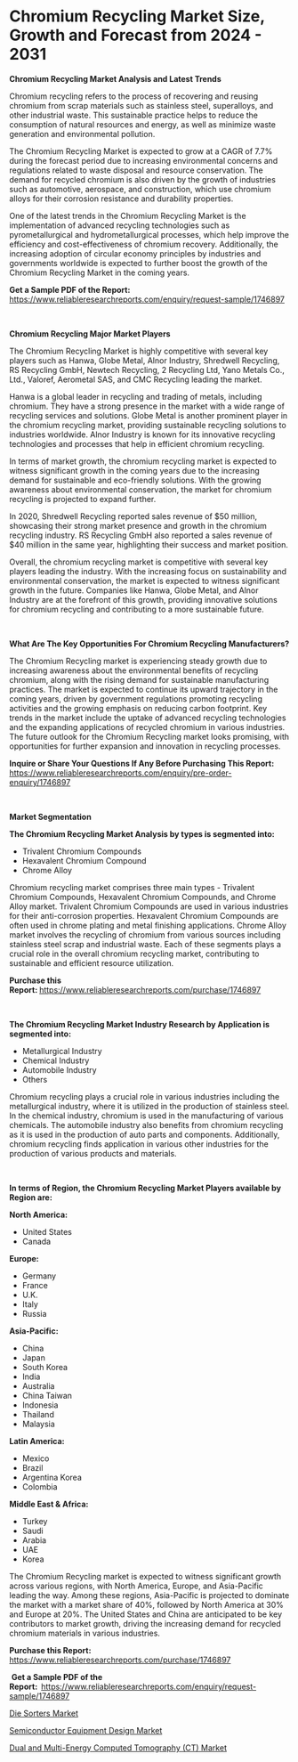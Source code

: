 <p><h1>Chromium Recycling Market Size, Growth and Forecast from 2024 - 2031</h1></p><p><strong>Chromium Recycling Market Analysis and Latest Trends</strong></p>
<p><p>Chromium recycling refers to the process of recovering and reusing chromium from scrap materials such as stainless steel, superalloys, and other industrial waste. This sustainable practice helps to reduce the consumption of natural resources and energy, as well as minimize waste generation and environmental pollution.</p><p>The Chromium Recycling Market is expected to grow at a CAGR of 7.7% during the forecast period due to increasing environmental concerns and regulations related to waste disposal and resource conservation. The demand for recycled chromium is also driven by the growth of industries such as automotive, aerospace, and construction, which use chromium alloys for their corrosion resistance and durability properties.</p><p>One of the latest trends in the Chromium Recycling Market is the implementation of advanced recycling technologies such as pyrometallurgical and hydrometallurgical processes, which help improve the efficiency and cost-effectiveness of chromium recovery. Additionally, the increasing adoption of circular economy principles by industries and governments worldwide is expected to further boost the growth of the Chromium Recycling Market in the coming years.</p></p>
<p><strong>Get a Sample PDF of the Report:&nbsp;</strong> <a href="https://www.reliableresearchreports.com/enquiry/request-sample/1746897">https://www.reliableresearchreports.com/enquiry/request-sample/1746897</a></p>
<p>&nbsp;</p>
<p><strong>Chromium Recycling Major Market Players</strong></p>
<p><p>The Chromium Recycling Market is highly competitive with several key players such as Hanwa, Globe Metal, Alnor Industry, Shredwell Recycling, RS Recycling GmbH, Newtech Recycling, 2 Recycling Ltd, Yano Metals Co., Ltd., Valoref, Aerometal SAS, and CMC Recycling leading the market. </p><p>Hanwa is a global leader in recycling and trading of metals, including chromium. They have a strong presence in the market with a wide range of recycling services and solutions. Globe Metal is another prominent player in the chromium recycling market, providing sustainable recycling solutions to industries worldwide. Alnor Industry is known for its innovative recycling technologies and processes that help in efficient chromium recycling. </p><p>In terms of market growth, the chromium recycling market is expected to witness significant growth in the coming years due to the increasing demand for sustainable and eco-friendly solutions. With the growing awareness about environmental conservation, the market for chromium recycling is projected to expand further.</p><p>In 2020, Shredwell Recycling reported sales revenue of $50 million, showcasing their strong market presence and growth in the chromium recycling industry. RS Recycling GmbH also reported a sales revenue of $40 million in the same year, highlighting their success and market position.</p><p>Overall, the chromium recycling market is competitive with several key players leading the industry. With the increasing focus on sustainability and environmental conservation, the market is expected to witness significant growth in the future. Companies like Hanwa, Globe Metal, and Alnor Industry are at the forefront of this growth, providing innovative solutions for chromium recycling and contributing to a more sustainable future.</p></p>
<p>&nbsp;</p>
<p><strong>What Are The Key Opportunities For Chromium Recycling Manufacturers?</strong></p>
<p><p>The Chromium Recycling market is experiencing steady growth due to increasing awareness about the environmental benefits of recycling chromium, along with the rising demand for sustainable manufacturing practices. The market is expected to continue its upward trajectory in the coming years, driven by government regulations promoting recycling activities and the growing emphasis on reducing carbon footprint. Key trends in the market include the uptake of advanced recycling technologies and the expanding applications of recycled chromium in various industries. The future outlook for the Chromium Recycling market looks promising, with opportunities for further expansion and innovation in recycling processes.</p></p>
<p><strong>Inquire or Share Your Questions If Any Before Purchasing This Report:</strong> <a href="https://www.reliableresearchreports.com/enquiry/pre-order-enquiry/1746897">https://www.reliableresearchreports.com/enquiry/pre-order-enquiry/1746897</a></p>
<p>&nbsp;</p>
<p><strong>Market Segmentation</strong></p>
<p><strong>The Chromium Recycling Market Analysis by types is segmented into:</strong></p>
<p><ul><li>Trivalent Chromium Compounds</li><li>Hexavalent Chromium Compound</li><li>Chrome Alloy</li></ul></p>
<p><p>Chromium recycling market comprises three main types - Trivalent Chromium Compounds, Hexavalent Chromium Compounds, and Chrome Alloy market. Trivalent Chromium Compounds are used in various industries for their anti-corrosion properties. Hexavalent Chromium Compounds are often used in chrome plating and metal finishing applications. Chrome Alloy market involves the recycling of chromium from various sources including stainless steel scrap and industrial waste. Each of these segments plays a crucial role in the overall chromium recycling market, contributing to sustainable and efficient resource utilization.</p></p>
<p><strong>Purchase this Report:&nbsp;</strong><a href="https://www.reliableresearchreports.com/purchase/1746897">https://www.reliableresearchreports.com/purchase/1746897</a></p>
<p>&nbsp;</p>
<p><strong>The Chromium Recycling Market Industry Research by Application is segmented into:</strong></p>
<p><ul><li>Metallurgical Industry</li><li>Chemical Industry</li><li>Automobile Industry</li><li>Others</li></ul></p>
<p><p>Chromium recycling plays a crucial role in various industries including the metallurgical industry, where it is utilized in the production of stainless steel. In the chemical industry, chromium is used in the manufacturing of various chemicals. The automobile industry also benefits from chromium recycling as it is used in the production of auto parts and components. Additionally, chromium recycling finds application in various other industries for the production of various products and materials.</p></p>
<p>&nbsp;</p>
<p><strong>In terms of Region, the Chromium Recycling Market Players available by Region are:</strong></p>
<p>
    <p> <strong> North America: </strong>
        <ul>
            <li>United States</li>
            <li>Canada</li>
        </ul>
        </p> 
    <p> <strong> Europe: </strong>
        <ul>
            <li>Germany</li>
            <li>France</li>
            <li>U.K.</li>
            <li>Italy</li>
            <li>Russia</li>
        </ul>
        </p> 
    <p> <strong> Asia-Pacific: </strong>
        <ul>
            <li>China</li>
            <li>Japan</li>
            <li>South Korea</li>
            <li>India</li>
            <li>Australia</li>
            <li>China Taiwan</li>
            <li>Indonesia</li>
            <li>Thailand</li>
            <li>Malaysia</li>
        </ul>
        </p> 
    <p> <strong> Latin America: </strong>
        <ul>
            <li>Mexico</li>
            <li>Brazil</li>
            <li>Argentina Korea</li>
            <li>Colombia</li>
        </ul>
        </p> 
    <p> <strong> Middle East & Africa: </strong>
        <ul>
            <li>Turkey</li>
            <li>Saudi</li>
            <li>Arabia</li>
            <li>UAE</li>
            <li>Korea</li>
        </ul>
    </p>
    </p>
<p><p>The Chromium Recycling market is expected to witness significant growth across various regions, with North America, Europe, and Asia-Pacific leading the way. Among these regions, Asia-Pacific is projected to dominate the market with a market share of 40%, followed by North America at 30% and Europe at 20%. The United States and China are anticipated to be key contributors to market growth, driving the increasing demand for recycled chromium materials in various industries.</p></p>
<p><strong>Purchase this Report: </strong><a href="https://www.reliableresearchreports.com/purchase/1746897">https://www.reliableresearchreports.com/purchase/1746897</a></p>
<p>&nbsp;<strong>Get a Sample PDF of the Report:&nbsp;&nbsp;</strong><a href="https://www.reliableresearchreports.com/enquiry/request-sample/1746897">https://www.reliableresearchreports.com/enquiry/request-sample/1746897</a></p>
<p><strong></strong></p>
<p><p><a href="https://view.publitas.com/reportprime-1/die-sorters-market-research-report-the-key-to-successful-business-strategy-forecasted-for-period-from-2023-2030/">Die Sorters Market</a></p><p><a href="https://view.publitas.com/reportprime-1/insights-into-semiconductor-equipment-design-market-size-analysing-market-share-trends-and-growth-from-2023-to-2030/">Semiconductor Equipment Design Market</a></p><p><a href="https://view.publitas.com/reportprime-1/decoding-the-dual-and-multi-energy-computed-tomography-ct-market-a-deep-dive-into-the-latest-market-trends-market-segmentation-and-competitive-analysis/">Dual and Multi-Energy Computed Tomography (CT) Market</a></p></p>